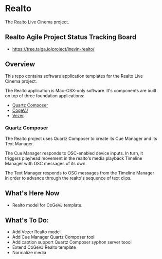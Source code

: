 # Realto
The Realto Live Cinema project.

## Realto Agile Project Status Tracking Board
- https://tree.taiga.io/project/jnevin-realto/

## Overview
This repo contains software application templates for the Realto Live Cinema project.

The Realto application is Mac-OSX-only software. It's components are built on top of three foundation applications: 
- [Quartz Composer](https://developer.apple.com/library/mac/documentation/GraphicsImaging/Conceptual/QuartzComposerUserGuide/qc_intro/qc_intro.html)
- [CogeVJ](http://imimot.com/cogevj/)
- [Vezer](http://imimot.com/vezer/).

### Quartz Composer
The Realto project uses Quartz Composer to create its Cue Manager and its Text Manager. 

The Cue Manager responds to OSC-enabled device inputs. In turn, it triggers playhead movement in the realto's media playback Timeline Manager with OSC messages of its own.

The Text Manager responds to OSC messages from the Timeline Manager in order to advance through the realto's sequence of text clips. 

## What's Here Now
- Realto model for CoGeVJ template.

## What's To Do:
- Add Vezer Realto model
- Add Cue Manager Quartz Composer tool 
- Add caption support Quartz Composer syphon server toool
- Extend CoGeVJ Realto template
- Normalize media

